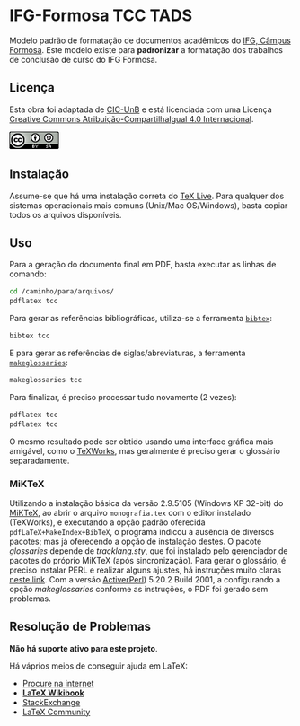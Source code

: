 # IFG-Formosa TCC TADS #

Modelo padrão de formatação de documentos acadêmicos do [IFG, Câmpus Formosa](www.ifg.edu.br). Este modelo existe para **padronizar** a formatação dos trabalhos de conclusão de curso do IFG Formosa.


## Licença ##

Esta obra foi adaptada de [CIC-UnB](https://github.com/UnB-CIC/Monografia/) e está licenciada com uma Licença [Creative Commons Atribuição-CompartilhaIgual 4.0 Internacional](http://creativecommons.org/licenses/by-sa/4.0/deed.pt_BR).

![Licença Creative Commons](img/cc.png?raw=true )


## Instalação ##

Assume-se que há uma instalação correta do [TeX Live](https://www.tug.org/texlive/). 
Para qualquer dos sistemas operacionais mais comuns (Unix/Mac OS/Windows), basta copiar todos os arquivos disponíveis. 


## Uso ##

Para a geração do documento final em PDF, basta executar as linhas de comando:

```bash
cd /caminho/para/arquivos/
pdflatex tcc
```

Para gerar as referências bibliográficas, utiliza-se a ferramenta [`bibtex`](http://www.bibtex.org/):

```bash
bibtex tcc
```

E para gerar as referências de siglas/abreviaturas, a ferramenta [`makeglossaries`](https://www.ctan.org/pkg/glossaries):

```bash
makeglossaries tcc
```

Para finalizar, é preciso processar tudo novamente (2 vezes):

```bash
pdflatex tcc
pdflatex tcc
```

O mesmo resultado pode ser obtido usando uma interface gráfica mais amigável, como o [TeXWorks](http://www.tug.org/texworks/), mas geralmente é preciso gerar o glossário separadamente.


### MiKTeX ###

Utilizando a instalação básica da versão 2.9.5105 (Windows XP 32-bit) do [MiKTeX](http://miktex.org/), ao abrir o arquivo ```monografia.tex``` com o editor instalado (TeXWorks), e executando a opção padrão oferecida ```pdfLaTeX+MakeIndex+BibTeX```, o programa indicou a ausência de diversos pacotes; mas já oferecendo a opção de instalação destes. O pacote _glossaries_ depende de _tracklang.sty_, que foi instalado pelo gerenciador de pacotes do próprio MiKTeX (após sincronização). Para gerar o glossário, é preciso instalar PERL e realizar alguns ajustes, há instruções muito claras [neste link](http://latex-community.org/know-how/latex/55-latex-general/263-glossaries-nomenclature-lists-of-symbols-and-acronyms#makeglossaries). Com a versão [ActiverPerl](http://www.activestate.com/activeperl)) 5.20.2 Build 2001, a configurando a opção _makeglossaries_ conforme as instruções, o PDF foi gerado sem problemas.


## Resolução de Problemas ##

**Não há suporte ativo para este projeto**.

Há váprios meios de conseguir ajuda em LaTeX:

  * [Procure na internet](http://bfy.tw/9AHK)
  * [**LaTeX Wikibook**](https://en.wikibooks.org/wiki/LaTeX/)
  * [StackExchange](http://tex.stackexchange.com)
  * [LaTeX Community](http://www.latex-community.org)
